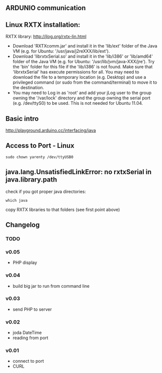 ARDUNIO communication
---------------------


## Linux RXTX installation:
RXTX library: http://jlog.org/rxtx-lin.html

- Download 'RXTXcomm.jar' and install it in the 'lib/ext' folder of the Java VM (e.g. for Ubuntu: '/usr/java/j2reXXX/lib/ext').   
- Download 'librxtxSerial.so' and install it in the 'lib/i386' or 'lib/amd64' folder of the Java VM (e.g. for Ubuntu: '/usr/lib/jvm/java-XXX/jre'). Try the 'bin' folder for this file if the 'lib/i386' is not found. Make sure that 'librxtxSerial' has execute permissions for all.  You may need to download the file to a temporary location (e.g. Desktop) and use a privileged command (or sudo from the command/terminal) to move it to the destination.  
- You may need to Log in as 'root' and add your jLog user to the group owning the '/var/lock' directory and the group owning the serial port (e.g. /dev/ttyS0) to be used. This is not needed for Ubuntu 11.04.




## Basic intro

http://playground.arduino.cc/interfacing/java


## Access to Port - Linux

```
sudo chown yarenty /dev/ttyUSB0
```
 
 
## java.lang.UnsatisfiedLinkError: no rxtxSerial in java.library.path
check if you got proper java directories:
```
which java
```
copy RXTX libraries to that folders (see first point above) 
 


 
 
 
## Changelog

### TODO

### v0.05
- PHP display


### v0.04
- build big jar to run from command line

### v0.03
- send PHP to server
    
### v0.02
- joda DateTime
- reading from port

### v0.01 
- connect to port
- CURL